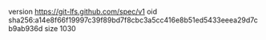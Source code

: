 version https://git-lfs.github.com/spec/v1
oid sha256:a14e8f66f19997c39f89bd7f8cbc3a5cc416e8b51ed5433eeea29d7cb9ab936d
size 1030
